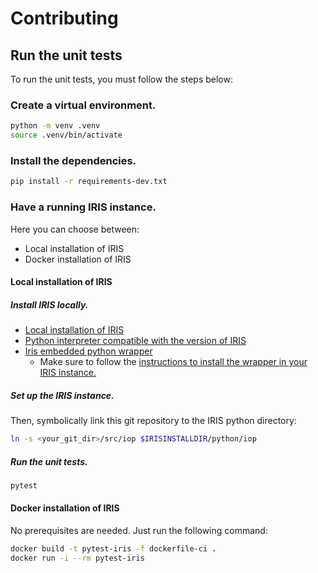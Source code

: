 # Contributing

## Run the unit tests

To run the unit tests, you must follow the steps below:

### Create a virtual environment.

```bash
python -m venv .venv
source .venv/bin/activate
```

### Install the dependencies.

```bash
pip install -r requirements-dev.txt
```

### Have a running IRIS instance.

Here you can choose between:

- Local installation of IRIS
- Docker installation of IRIS

#### Local installation of IRIS

##### Install IRIS locally.
   
- [Local installation of IRIS](https://docs.intersystems.com/irislatest/csp/docbook/Doc.View.cls?KEY=PAGE_deployment_install)
- [Python interpreter compatible with the version of IRIS](https://docs.intersystems.com/iris20243/csp/docbook/Doc.View.cls?KEY=GEPYTHON_prereqs#GEPYTHON_prereqs_version)
- [Iris embedded python wrapper](https://github.com/grongierisc/iris-embedded-python-wrapper)
    - Make sure to follow the [instructions to install the wrapper in your IRIS instance.](https://github.com/grongierisc/iris-embedded-python-wrapper?tab=readme-ov-file#pre-requisites)


##### Set up the IRIS instance.

Then, symbolically link this git repository to the IRIS python directory:

```bash
ln -s <your_git_dir>/src/iop $IRISINSTALLDIR/python/iop
```

##### Run the unit tests.

```bash
pytest
```

#### Docker installation of IRIS

No prerequisites are needed. Just run the following command:

```bash
docker build -t pytest-iris -f dockerfile-ci .
docker run -i --rm pytest-iris
```
